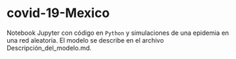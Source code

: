 # covid-19-Mexico

Notebook Jupyter con código en `Python` y simulaciones de una epidemia en una red aleatoria. El modelo se describe en el archivo Descripción_del_modelo.md.
